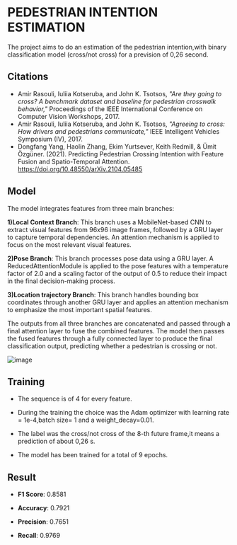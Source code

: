 # PEDESTRIAN INTENTION ESTIMATION
The project aims to do an estimation of the pedestrian intention,with binary classification model (cross/not cross) for a prevision of 0,26 second.

## Citations

- Amir Rasouli, Iuliia Kotseruba, and John K. Tsotsos, *"Are they going to cross? A benchmark dataset and baseline for pedestrian crosswalk behavior,"* Proceedings of the IEEE International Conference on Computer Vision Workshops, 2017.
- Amir Rasouli, Iuliia Kotseruba, and John K. Tsotsos, *"Agreeing to cross: How drivers and pedestrians communicate,"* IEEE Intelligent Vehicles Symposium (IV), 2017.
- Dongfang Yang, Haolin Zhang, Ekim Yurtsever, Keith Redmill, & Ümit Özgüner. (2021). Predicting Pedestrian Crossing Intention with
Feature Fusion and Spatio-Temporal Attention. https://doi.org/10.48550/arXiv.2104.05485

## Model

The model integrates features from three main branches:

**1)Local Context Branch**: This branch uses a MobileNet-based CNN to extract visual features from 96x96 image frames, followed by a GRU layer to capture temporal dependencies. An attention mechanism is applied to focus on the most relevant visual features.

**2)Pose Branch**: This branch processes pose data using a GRU layer. A ReducedAttentionModule is applied to the pose features with a temperature factor of 2.0 and a scaling factor of the output of 0.5 to reduce their impact in the final decision-making process.

**3)Location trajectory Branch**: This branch handles bounding box coordinates through another GRU layer and applies an attention mechanism to emphasize the most important spatial features.

The outputs from all three branches are concatenated and passed through a final attention layer to fuse the combined features. The model then passes the fused features through a fully connected layer to produce the final classification output, predicting whether a pedestrian is crossing or not.

![image](https://github.com/user-attachments/assets/aeed1dd7-1a41-4c02-8198-b7c6a38825f6)

## Training

- The sequence is of 4 for every feature.​

- During the training the choice was the Adam optimizer with learning rate = 1e-4,batch size= 1 and a weight_decay=0.01.​

- The label was the cross/not cross of the 8-th future frame,it means a prediction of about 0,26 s.​

- The model has been trained for a total of 9 epochs.

## Result

- **F1 Score**: 0.8581​

- **Accuracy**: 0.7921​

- **Precision**: 0.7651​

- **Recall**: 0.9769
